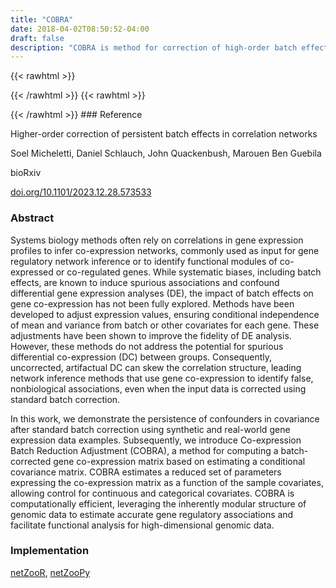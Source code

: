 ```yaml
---
title: "COBRA"
date: 2018-04-02T08:50:52-04:00
draft: false
description: "COBRA is method for correction of high-order batch effects such as those that persist in co-expression networks. Batch effects and other covariates are known to induce spurious associations in co-expression networks and confound differential gene expression analyses. These effects are corrected for using various methods prior to downstream analyses such as the inference of co-expression networks and computing differences between them. In differential co-expression analysis, the pairwise joint distribution of genes is considered rather than independently analyzing the distribution of expression levels for each individual gene. Computing co-expression matrices after standard batch correction on gene expression data is not sufficient to account for the possibility of batch-induced changes in the correlation between genes as existing batch correction methods act solely on the marginal distribution of each gene. Consequently, uncorrected, artifactual differential co-expression can skew the correlation structure such that network-based methods that use gene co-expression can produce false, nonbiological associations even using data corrected using standard batch correction. Co-expression Batch Reduction Adjustment (COBRA) addresses this question by computing a batch-corrected gene co-expression matrix based on estimating a conditional covariance matrix. COBRA estimates a reduced set of parameters that express the co-expression matrix as a function of the sample covariates and can be used to control for continuous and categorical covariates. The method is computationally fast and makes use of the inherently modular structure of genomic data to estimate accurate gene regulatory associations and enable functional analysis for high-dimensional genomic data."
---
```


{{< rawhtml >}}
<script type='text/javascript' src='https://d1bxh8uas1mnw7.cloudfront.net/assets/embed.js'></script>
{{< /rawhtml >}}
{{< rawhtml >}}
<div data-badge-popover="right" data-badge-type="donut" data-doi="10.1101/2023.12.28.573533" data-hide-no-mentions="true" class="altmetric-embed"></div>
{{< /rawhtml >}}
### Reference

Higher-order correction of persistent batch effects in correlation networks

Soel Micheletti, Daniel Schlauch, John Quackenbush, Marouen Ben Guebila

bioRxiv

[doi.org/10.1101/2023.12.28.573533](https://www.biorxiv.org/content/10.1101/2023.12.28.573533v1.abstract)

### Abstract

Systems biology methods often rely on correlations in gene expression profiles to infer co-expression networks, commonly used as input for gene regulatory network inference or to identify functional modules of co-expressed or co-regulated genes. While systematic biases, including batch effects, are known to induce spurious associations and confound differential gene expression analyses (DE), the impact of batch effects on gene co-expression has not been fully explored. Methods have been developed to adjust expression values, ensuring conditional independence of mean and variance from batch or other covariates for each gene. These adjustments have been shown to improve the fidelity of DE analysis. However, these methods do not address the potential for spurious differential co-expression (DC) between groups. Consequently, uncorrected, artifactual DC can skew the correlation structure, leading network inference methods that use gene co-expression to identify false, nonbiological associations, even when the input data is corrected using standard batch correction.

In this work, we demonstrate the persistence of confounders in covariance after standard batch correction using synthetic and real-world gene expression data examples. Subsequently, we introduce Co-expression Batch Reduction Adjustment (COBRA), a method for computing a batch-corrected gene co-expression matrix based on estimating a conditional covariance matrix. COBRA estimates a reduced set of parameters expressing the co-expression matrix as a function of the sample covariates, allowing control for continuous and categorical covariates. COBRA is computationally efficient, leveraging the inherently modular structure of genomic data to estimate accurate gene regulatory associations and facilitate functional analysis for high-dimensional genomic data.

### Implementation

[netZooR](https://github.com/netZoo/netZooR), [netZooPy](https://github.com/netZoo/netZooPy)




